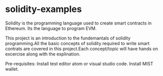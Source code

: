 # solidity-examples

Solidity is the programming language used to create smart contracts in Ethereum. Its the language to program EVM.
 
This project is an introduction to the fundemantals of solidity programming.All the basic concepts of solidity required to write smart contrats are covered in this project.Each concept/topic will have hands on excercise along with the explination.

Pre-requisites:
Install test editor atom or visual studio code.
Install MIST wallet.


